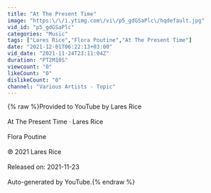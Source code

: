 ```yaml
---
title: "At The Present Time"
image: "https:\/\/i.ytimg.com\/vi\/p5_gdGSaPlc\/hqdefault.jpg"
vid_id: "p5_gdGSaPlc"
categories: "Music"
tags: ["Lares Rice","Flora Poutine","At The Present Time"]
date: "2021-12-01T06:22:13+03:00"
vid_date: "2021-11-24T23:11:04Z"
duration: "PT2M10S"
viewcount: "0"
likeCount: "0"
dislikeCount: "0"
channel: "Various Artists - Topic"
---
```

{% raw %}Provided to YouTube by Lares Rice<br /><br />At The Present Time · Lares Rice<br /><br />Flora Poutine<br /><br />℗ 2021 Lares Rice<br /><br />Released on: 2021-11-23<br /><br />Auto-generated by YouTube.{% endraw %}
